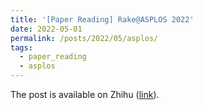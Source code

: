 ```yaml
---
title: '[Paper Reading] Rake@ASPLOS 2022'
date: 2022-05-01
permalink: /posts/2022/05/asplos/
tags:
  - paper_reading
  - asplos
---
```


The post is available on Zhihu ([link](https://zhuanlan.zhihu.com/p/511381790)).